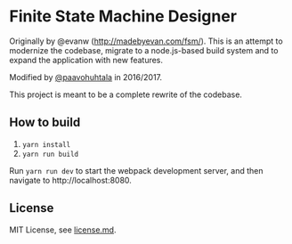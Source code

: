 # Finite State Machine Designer

Originally by @evanw (http://madebyevan.com/fsm/). This is an attempt to modernize the codebase, migrate to a node.js-based build system and to expand the application with new features.

Modified by [@paavohuhtala](https://github.com/paavohuhtala/fsm) in 2016/2017.

This project is meant to be a complete rewrite of the codebase.

## How to build

1. `yarn install`
2. `yarn run build`

Run `yarn run dev` to start the webpack development server, and then navigate to http://localhost:8080.

## License

MIT License, see [license.md](/license.md).